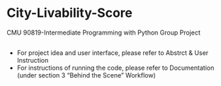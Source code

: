 # City-Livability-Score
CMU 90819-Intermediate Programming with Python Group Project

## 
- For project idea and user interface, please refer to Abstrct & User Instruction
- For instructions of running the code, please refer to Documentation  (under section 3 “Behind the Scene” Workflow)
